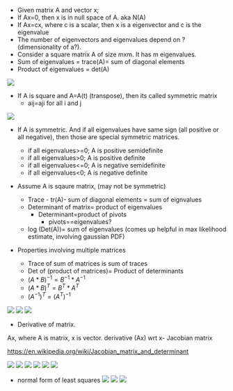 * Given matrix A and vector x;
* If Ax=0, then x is in null space of A. aka N(A)
* If Ax=cx, where c is  a scalar, then x is a eigenvector and c is the eigenvalue
* The number of eigenvectors and eigenvalues depend on ?(dimensionality of a?).
* Consider a square matrix A of size mxm. It has m eigenvalues.
* Sum of eigenvalues = trace(A)= sum of diagonal elements
* Product of eigenvalues = det(A)

![](pics/one.png)
* If A is square and A=A(t) (transpose), then its called symmetric matrix
  - aij=aji for all i and j

![](pics/two.png)


* If A is symmetric. And if all eigenvalues have same sign (all positive or all negative), then those are special symmetric matrices.
  * if all eigenvalues>=0; A is positive semidefinite
  * if all eigenvalues>0; A is positive definite
  * if all eigenvalues<=0; A is negative semidefinite
  * if all eigenvalues<0; A is negative definite


* Assume A is sqaure matrix, (may not be symmetric)
  * Trace - tr(A)- sum of diagonal elements = sum of eignvalues
  * Determinant of matrix= product of eigenvalues
    * Determinant=product of pivots
      * pivots==eigenvalues?
  * log (Det(A))= sum of eigenvalues (comes up helpful in max likelihood estimate, involving gaussian PDF)

* Properties involving multiple matrices
  * Trace of sum of matrices is sum of traces
  * Det of (product of matrices)= Product of determinants
  * $(A*B)^{-1}=B^{-1} * A^{-1}$
  * $(A*B)^{T}=B^{T} * A^{T}$
  * $(A^{-1})^{T}=(A^{T})^{-1}$


![](pics/yourscanfromsnelllibrary1/image0000.jpg)
![](pics/yourscanfromsnelllibrary1/image0001.jpg)
![](pics/yourscanfromsnelllibrary1/image0002.jpg)


* Derivative of matrix.

Ax, where A is matrix, x is vector. derivative (Ax) wrt x-  Jacobian matrix

https://en.wikipedia.org/wiki/Jacobian_matrix_and_determinant

![](pics/yourscanfromsnelllibrary1/image0003.jpg)
![](pics/yourscanfromsnelllibrary1/image0004.jpg)
![](pics/yourscanfromsnelllibrary1/image0005.jpg)
![](pics/yourscanfromsnelllibrary1/image0006.jpg)
![](pics/yourscanfromsnelllibrary1/image0007.jpg)
![](pics/yourscanfromsnelllibrary1/image0008.jpg)
- normal form of least squares
![](pics/yourscanfromsnelllibrary1/image0009.jpg)
![](pics/yourscanfromsnelllibrary1/image0010.jpg)
![](pics/yourscanfromsnelllibrary1/image0011.jpg)
